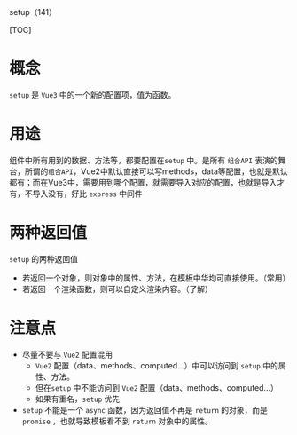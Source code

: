 setup（141）

[TOC]

# 概念

`setup` 是 `Vue3` 中的一个新的配置项，值为函数。

# 用途

组件中所有用到的数据、方法等，都要配置在`setup` 中。是所有 `组合API` 表演的舞台，所谓的`组合API`，Vue2中默认直接可以写methods，data等配置，也就是默认都有；而在Vue3中，需要用到哪个配置，就需要导入对应的配置，也就是导入才有，不导入没有，好比 `express` 中间件

# 两种返回值

`setup` 的两种返回值
- 若返回一个对象，则对象中的属性、方法，在模板中华均可直接使用。（常用）
- 若返回一个渲染函数，则可以自定义渲染内容。（了解）

# 注意点

- 尽量不要与 `Vue2` 配置混用
    -  `Vue2` 配置（data、methods、computed...）中可以访问到 `setup` 中的属性、方法。
    -  但在`setup` 中不能访问到 `Vue2` 配置（data、methods、computed...）
    -  如果有重名，`setup` 优先
- `setup` 不能是一个 `async` 函数，因为返回值不再是 `return` 的对象，而是 `promise` ，也就导致模板看不到 `return` 对象中的属性。